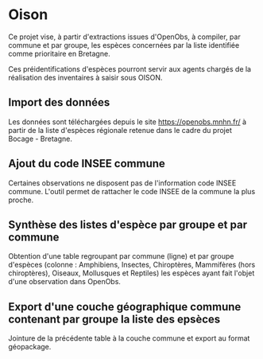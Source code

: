 # Oison

Ce projet vise, à partir d'extractions issues d'OpenObs, à compiler, par commune et par groupe, les espèces concernées par la liste identifiée comme prioritaire en Bretagne.

Ces préidentifications d'espèces pourront servir aux agents chargés de la réalisation des inventaires à saisir sous OISON.

## Import des données

Les données sont téléchargées depuis le site https://openobs.mnhn.fr/ à partir de la liste d'espèces régionale retenue dans le cadre du projet Bocage - Bretagne.

## Ajout du code INSEE commune

Certaines observations ne disposent pas de l'information code INSEE commune.
L'outil permet de rattacher le code INSEE de la commune la plus proche. 

## Synthèse des listes d'espèce par groupe et par commune

Obtention d'une table regroupant par commune (ligne) et par groupe d'espèces (colonne : Amphibiens, Insectes, Chiroptères, Mammifères (hors chiroptères), Oiseaux, Mollusques et Reptiles) les espèces ayant fait l'objet d'une observation dans OpenObs.

## Export d'une couche géographique commune contenant par groupe la liste des epsèces

Jointure de la précédente table à la couche commune et export au format géopackage.



